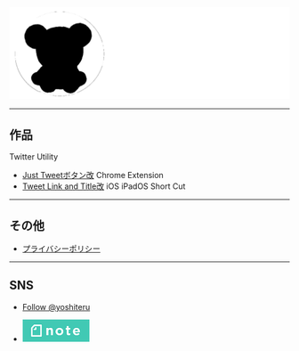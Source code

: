 ![logo](/img/yoshiteru_logo.png)

---

## 作品
Twitter Utility
+ [Just Tweetボタン改](JustTweetmod)
 Chrome Extension
+ [Tweet Link and Title改](TweetLinkandTitlemod)
 iOS iPadOS Short Cut

---

## その他
+ [プライバシーポリシー](privacy)

---

## SNS
+ <a href="https://twitter.com/yoshiteru?ref_src=twsrc%5Etfw" class="twitter-follow-button" data-show-count="false">Follow @yoshiteru</a><script async src="https://platform.twitter.com/widgets.js" charset="utf-8"></script>

+ <a href="https://note.com/yoshiteru11"><img src="/img/note.png"></a>
